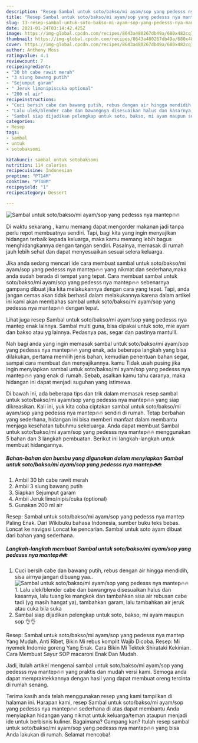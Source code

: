 ```yaml
---
description: "Resep Sambal untuk soto/bakso/mi ayam/sop yang pedesss nya mantep🔥🔥 Sederhana Untuk Jualan"
title: "Resep Sambal untuk soto/bakso/mi ayam/sop yang pedesss nya mantep🔥🔥 Sederhana Untuk Jualan"
slug: 13-resep-sambal-untuk-soto-bakso-mi-ayam-sop-yang-pedesss-nya-mantep-sederhana-untuk-jualan
date: 2021-01-24T03:14:42.425Z
image: https://img-global.cpcdn.com/recipes/8643a480267db49a/680x482cq70/sambal-untuk-sotobaksomi-ayamsop-yang-pedesss-nya-mantep🔥🔥-foto-resep-utama.jpg
thumbnail: https://img-global.cpcdn.com/recipes/8643a480267db49a/680x482cq70/sambal-untuk-sotobaksomi-ayamsop-yang-pedesss-nya-mantep🔥🔥-foto-resep-utama.jpg
cover: https://img-global.cpcdn.com/recipes/8643a480267db49a/680x482cq70/sambal-untuk-sotobaksomi-ayamsop-yang-pedesss-nya-mantep🔥🔥-foto-resep-utama.jpg
author: Anthony Moss
ratingvalue: 4.1
reviewcount: 7
recipeingredient:
- "30 bh cabe rawit merah"
- "3 siung bawang putih"
- "Sejumput garam"
- " Jeruk limonipiscuka optional"
- "200 ml air"
recipeinstructions:
- "Cuci bersih cabe dan bawang putih, rebus dengan air hingga mendidih, sisa airnya jangan dibuang yaa.."
- "Lalu ulek/blender cabe dan bawangnya disesuaikan halus dan kasarnya, lalu tuang ke mangkok dan tambahkan sisa air rebusan cabe tadi (yg masih hangat ya), tambahkan garam, lalu tambahkan air jeruk atau cuka bila suka"
- "Sambal siap dijadikan pelengkap untuk soto, bakso, mi ayam maupun sop 👌👌"
categories:
- Resep
tags:
- sambal
- untuk
- sotobaksomi

katakunci: sambal untuk sotobaksomi 
nutrition: 114 calories
recipecuisine: Indonesian
preptime: "PT14M"
cooktime: "PT40M"
recipeyield: "1"
recipecategory: Dessert

---
```



![Sambal untuk soto/bakso/mi ayam/sop yang pedesss nya mantep🔥🔥](https://img-global.cpcdn.com/recipes/8643a480267db49a/680x482cq70/sambal-untuk-sotobaksomi-ayamsop-yang-pedesss-nya-mantep🔥🔥-foto-resep-utama.jpg)

Di waktu  sekarang , kamu memang dapat mengorder makanan jadi tanpa perlu repot membuatnya sendiri. Tapi, bagi kita yang ingin menyajikan hidangan terbaik kepada keluarga, maka kamu memang lebih bagus menghidangkannya dengan tangan sendiri. Pasalnya, memasak di rumah jauh lebih sehat dan dapat menyesuaikan sesuai selera keluarga.

Jika anda sedang mencari ide cara membuat sambal untuk soto/bakso/mi ayam/sop yang pedesss nya mantep🔥🔥 yang nikmat dan sederhana,maka anda sudah berada di tempat yang tepat. Cara membuat sambal untuk soto/bakso/mi ayam/sop yang pedesss nya mantep🔥🔥  sebenarnya gampang dibuat jika kita melakukannya dengan cara yang tepat. Tapi, anda jangan cemas akan tidak berhasil dalam melakukannya 
karena dalam artikel ini kami akan membahas sambal untuk soto/bakso/mi ayam/sop yang pedesss nya mantep🔥🔥 dengan tepat.  

Lihat juga resep Sambal untuk soto/bakso/mi ayam/sop yang pedesss nya mantep enak lainnya. Sambal multi guna, bisa dipakai untuk soto, mie ayam dan bakso atau yg lainnya. Pedasnya pas, segar dan pastinya mantulll.

Nah bagi anda yang ingin memasak sambal untuk soto/bakso/mi ayam/sop yang pedesss nya mantep🔥🔥 yang enak, ada beberapa langkah yang bisa dilakukan, pertama memilih jenis bahan, kemudian penentuan bahan segar, sampai cara membuat dan menyajikannya. kamu Tidak usah pusing jika ingin menyiapkan sambal untuk soto/bakso/mi ayam/sop yang pedesss nya mantep🔥🔥 yang enak di rumah. Sebab, asalkan kamu  tahu caranya, maka hidangan ini dapat menjadi suguhan yang istimewa.

Di bawah ini, ada beberapa tips dan trik dalam memasak resep sambal untuk soto/bakso/mi ayam/sop yang pedesss nya mantep🔥🔥 yang siap dikreasikan. Kali ini, yuk kita coba ciptakan sambal untuk soto/bakso/mi ayam/sop yang pedesss nya mantep🔥🔥 sendiri di rumah. Tetap berbahan yang sederhana, hidangan ini bisa memberi manfaat dalam membantu menjaga kesehatan tubuhmu sekeluarga. Anda dapat membuat Sambal untuk soto/bakso/mi ayam/sop yang pedesss nya mantep🔥🔥 menggunakan 5 bahan dan 3 langkah pembuatan. Berikut ini langkah-langkah untuk membuat hidangannya.

<!--inarticleads1-->

##### Bahan-bahan dan bumbu yang digunakan dalam menyiapkan Sambal untuk soto/bakso/mi ayam/sop yang pedesss nya mantep🔥🔥:

1. Ambil 30 bh cabe rawit merah
1. Ambil 3 siung bawang putih
1. Siapkan Sejumput garam
1. Ambil  Jeruk limo/nipis/cuka (optional)
1. Gunakan 200 ml air


Resep: Sambal untuk soto/bakso/mi ayam/sop yang pedesss nya mantep Paling Enak. Dari Wikibuku bahasa Indonesia, sumber buku teks bebas. Loncat ke navigasi Loncat ke pencarian. Sambal untuk soto ayam dibuat dari bahan yang sederhana. 

<!--inarticleads2-->

##### Langkah-langkah membuat Sambal untuk soto/bakso/mi ayam/sop yang pedesss nya mantep🔥🔥:

1. Cuci bersih cabe dan bawang putih, rebus dengan air hingga mendidih, sisa airnya jangan dibuang yaa..
<img src="https://img-global.cpcdn.com/steps/1e73fcac1eaea8b0/160x128cq70/sambal-untuk-sotobaksomi-ayamsop-yang-pedesss-nya-mantep🔥🔥-langkah-memasak-1-foto.jpg" alt="Sambal untuk soto/bakso/mi ayam/sop yang pedesss nya mantep🔥🔥">1. Lalu ulek/blender cabe dan bawangnya disesuaikan halus dan kasarnya, lalu tuang ke mangkok dan tambahkan sisa air rebusan cabe tadi (yg masih hangat ya), tambahkan garam, lalu tambahkan air jeruk atau cuka bila suka
1. Sambal siap dijadikan pelengkap untuk soto, bakso, mi ayam maupun sop 👌👌


Resep: Sambal untuk soto/bakso/mi ayam/sop yang pedesss nya mantep Yang Mudah. Anti Ribet, Bikin Mi rebus komplit Wajib Dicoba. Resep: Mi nyemek Indomie goreng Yang Enak. Cara Bikin Mi Tektek Shirataki Kekinian. Cara Membuat Sayur SOP macaroni Enak Dan Mudah. 

Jadi, itulah artikel mengenai  sambal untuk soto/bakso/mi ayam/sop yang pedesss nya mantep🔥🔥  yang praktis dan mudah versi kami. Semoga anda dapat mempraktekkannya dengan hasil yang dapat membuat oreng tercinta di rumah senang. 

Terima kasih anda telah menggunakan resep yang kami tampilkan di halaman ini. Harapan kami, resep  Sambal untuk soto/bakso/mi ayam/sop yang pedesss nya mantep🔥🔥 sederhana di atas dapat membantu Anda menyiapkan hidangan yang nikmat untuk keluarga/teman ataupun menjadi ide untuk berbisnis kuliner. Bagaimana? Gampang kan? Itulah resep sambal untuk soto/bakso/mi ayam/sop yang pedesss nya mantep🔥🔥 yang bisa Anda lakukan di rumah. Selamat mencoba!

